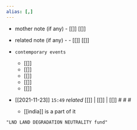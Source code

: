 ```yaml
---
alias: [,]
---
```

- mother note (if any)
		- [[]] [[]]
- related note (if any) -
		- [[]] [[]]
- `contemporary events`
	- [[]]
	- [[]]
	- [[]]
	- [[]]
	- [[]]

- [[2021-11-23]]  `15:49` _related_ [[]] | [[]] | [[]] # # #
	- [[india]] is a part of it

```query
"LND LAND DEGRADATION NEUTRALITY fund"
```